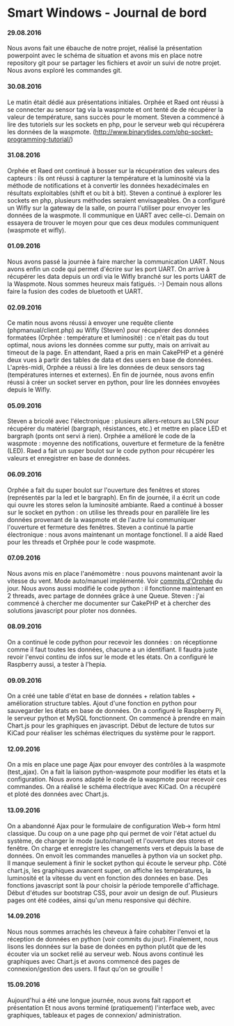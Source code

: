 # Smart Windows - Journal de bord

#### 29.08.2016
Nous avons fait une ébauche de notre projet, réalisé la présentation powerpoint
avec le schéma de situation et avons mis en place notre repository git pour se partager
les fichiers et avoir un suivi de notre projet. Nous avons exploré les commandes git.

#### 30.08.2016
Le matin était dédié aux présentations initiales.
Orphée et Raed ont réussi à se connecter au sensor tag via la waspmote et ont tenté de
de récupérer la valeur de température, sans succès pour le moment.
Steven a commencé à lire des tutoriels sur les sockets en php, pour le serveur web qui
récupérera les données de la waspmote.
(http://www.binarytides.com/php-socket-programming-tutorial/)

#### 31.08.2016
Orphée et Raed ont continué à bosser sur la récupération des valeurs des capteurs :
ils ont réussi à capturer la température et la luminosité via la méthode de notifications et
à convertir les données hexadécimales en résultats exploitables (shift et ou bit à bit).
Steven a continué à explorer les sockets en php, plusieurs méthodes seraient envisageables.
On a configuré un Wifly sur la gateway de la salle, on pourra l'utiliser pour envoyer les
données de la waspmote. Il communique en UART avec celle-ci.
Demain on essayera de trouver le moyen pour que ces deux modules communiquent (waspmote et
wifly).

#### 01.09.2016
Nous avons passé la journée à faire marcher la communication UART. Nous avons enfin un code
qui permet d'écrire sur les port UART. On arrive à récupérer les data depuis un ordi via le
Wifly branché sur les ports UART de la Waspmote. Nous sommes heureux mais fatigués. :-)
Demain nous allons faire la fusion des codes de bluetooth et UART.

#### 02.09.2016
Ce matin nous avons réussi à envoyer une requête cliente (phpmanual/client.php) au Wifly
(Steven) pour récupérer des données formatées (Orphée : température et luminosité) : ce
n'était pas du tout optimal, nous avions les données comme sur putty, mais on arrivait au
timeout de la page. En attendant, Raed a pris en main CakePHP et a généré deux vues à partir
des tables de data et des users en base de données. L'après-midi, Orphée a réussi à lire les
données de deux sensors tag (températures internes et externes). En fin de journée, nous
avons enfin réussi à créer un socket server en python, pour lire les données envoyées depuis
le Wifly.

#### 05.09.2016
Steven a bricolé avec l'électronique : plusieurs allers-retours au LSN pour récupérer du
matériel (bargraph, résistances, etc.) et mettre en place LED et bargraph (ponts ont servi à
rien).
Orphée a amélioré le code de la waspmote : moyenne des notifications, ouverture et fermeture
de la fenêtre (LED).
Raed a fait un super boulot sur le code python pour récupérer les valeurs et enregistrer en
base de données.

#### 06.09.2016
Orphée a fait du super boulot sur l'ouverture des fenêtres et stores (représentés par la led
et le bargraph). En fin de journée, il a écrit un code qui ouvre les stores selon la
luminosité ambiante.
Raed a continué à bosser sur le socket en python : on utilise les threads pour en parallèle
lire les données provenant de la waspmote et de l'autre lui communiquer l'ouverture et
fermeture des fenêtres.
Steven a continué la partie électronique : nous avons maintenant un montage fonctionel. Il a
aidé Raed pour les threads et Orphée pour le code waspmote.

#### 07.09.2016
Nous avons mis en place l'anémomètre : nous pouvons maintenant avoir la vitesse du vent. Mode
auto/manuel implémenté. Voir [commits d'Orphée](https://githepia.hesge.ch/ors/smartwindows/commit/c863334967cf3bde06c91d5ed83bab56d2bf5323) du jour.
Nous avons aussi modifié le code python : il fonctionne maintenant en 2 threads, avec partage
de données grâce à une Queue.
Steven : j'ai commencé à chercher me documenter sur CakePHP et à chercher des solutions
javascript pour ploter nos données.

#### 08.09.2016
On a continué le code python pour recevoir les données : on réceptionne comme il faut toutes
les données, chacune a un identifiant. Il faudra juste revoir l'envoi continu de infos sur le
mode et les états. On a configuré le Raspberry aussi, a tester à l'hepia.

#### 09.09.2016
On a créé une table d'état en base de données + relation tables + amélioration structure
tables. Ajout d'une fonction en python pour sauvegarder les états en base de données.
On a configuré le Raspberry Pi, le serveur python et MySQL fonctionnent.
On commencé à prendre en main Chart.js pour les graphiques en javascript.
Début de lecture de tutos sur KiCad pour réaliser les schémas électriques du système pour
le rapport.

#### 12.09.2016
On a mis en place une page Ajax pour envoyer des contrôles à la waspmote (test_ajax).
On a fait la liaison python-waspmote pour modifier les états et la configuration. Nous 
avons adapté le code de la waspmote pour recevoir ces commandes. On a réalisé le schéma 
électrique avec KiCad. On a récupéré et ploté des données avec Chart.js.

#### 13.09.2016
On a abandonné Ajax pour le formulaire de configuration Web-> form html classique.
Du coup on a une page php qui permet de voir l'état actuel du système, de changer le mode 
(auto/manuel) et l'ouverture des stores et fenêtre. On charge et enregistre les changements vers et
depuis la base de données. On envoit les commandes manuelles à python via un socket php. 
Il manque seulement à finir le socket python qui écoute le serveur php. 
Côté chart.js, les graphiques avancent super, on affiche les températures, la luminosité et 
la vitesse du vent en fonction des données en base. Des fonctions javascript sont 
là pour choisir la période temporelle d'affichage. 
Début d'études sur bootstrap CSS, pour avoir un design de ouf. Plusieurs pages ont été codées, 
ainsi qu'un menu responsive qui déchire.

#### 14.09.2016
Nous nous sommes arrachés les cheveux à faire cohabiter l'envoi et la réception de données
en python (voir commits du jour). Finalement, nous lisons les données sur la base de donées 
en python plutôt que de les écouter via un socket relié au serveur web.
Nous avons continué les graphiques avec Chart.js et avons commencé des pages de 
connexion/gestion des users. Il faut qu'on se grouille !

#### 15.09.2016
Aujourd'hui a été une longue journée, nous avons fait rapport et présentation 
Et nous avons terminé (pratiquement) l'interface web, avec graphiques, tableaux et pages de connexion/
administration.